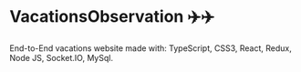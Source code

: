 # VacationsObservation ✈️✈️

End-to-End vacations website made with:
TypeScript, CSS3, React, Redux, Node JS, Socket.IO, MySql.

